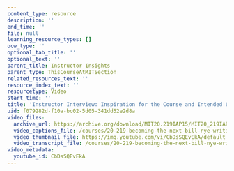 ```yaml
---
content_type: resource
description: ''
end_time: ''
file: null
learning_resource_types: []
ocw_type: ''
optional_tab_title: ''
optional_text: ''
parent_title: Instructor Insights
parent_type: ThisCourseAtMITSection
related_resources_text: ''
resource_index_text: ''
resourcetype: Video
start_time: ''
title: 'Instructor Interview: Inspiration for the Course and Intended Learning outcomes'
uid: f079282d-f10a-bc02-5d05-341dd52e2d8a
video_files:
  archive_url: https://archive.org/download/MIT20.219IAP15/MIT20_219IAP15_Course_Development_300k.mp4
  video_captions_file: /courses/20-219-becoming-the-next-bill-nye-writing-and-hosting-the-educational-show-january-iap-2015/7024e0aaff2f5745bbf4348f27583776_CbDsSQEvEkA.vtt
  video_thumbnail_file: https://img.youtube.com/vi/CbDsSQEvEkA/default.jpg
  video_transcript_file: /courses/20-219-becoming-the-next-bill-nye-writing-and-hosting-the-educational-show-january-iap-2015/b125a25d8ac0545b2477a3dc2633f8a5_CbDsSQEvEkA.pdf
video_metadata:
  youtube_id: CbDsSQEvEkA
---
```

